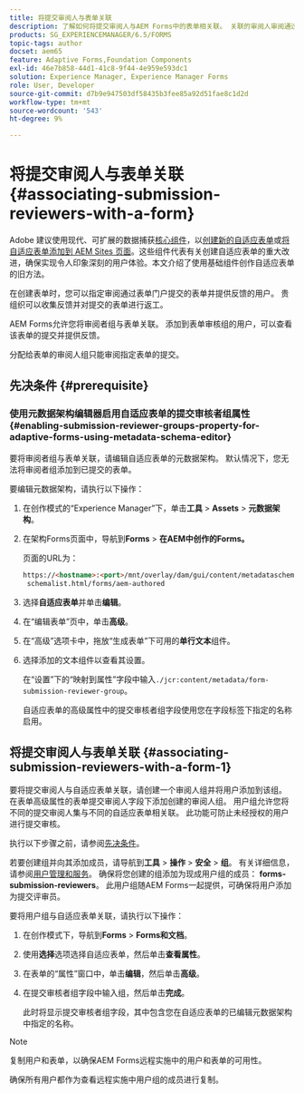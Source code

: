 ```yaml
---
title: 将提交审阅人与表单关联
description: 了解如何将提交审阅人与AEM Forms中的表单相关联。 关联的审阅人审阅通过Forms Portal提交的表单。
products: SG_EXPERIENCEMANAGER/6.5/FORMS
topic-tags: author
docset: aem65
feature: Adaptive Forms,Foundation Components
exl-id: 46e7b858-44d1-41c8-9f44-4e959e593dc1
solution: Experience Manager, Experience Manager Forms
role: User, Developer
source-git-commit: d7b9e947503df58435b3fee85a92d51fae8c1d2d
workflow-type: tm+mt
source-wordcount: '543'
ht-degree: 9%

---
```


# 将提交审阅人与表单关联 {#associating-submission-reviewers-with-a-form}

<span class="preview">Adobe 建议使用现代、可扩展的数据捕获[核心组件](https://experienceleague.adobe.com/docs/experience-manager-core-components/using/adaptive-forms/introduction.html)，以[创建新的自适应表单](/help/forms/using/create-an-adaptive-form-core-components.md)或[将自适应表单添加到 AEM Sites 页面](/help/forms/using/create-or-add-an-adaptive-form-to-aem-sites-page.md)。这些组件代表有关创建自适应表单的重大改进，确保实现令人印象深刻的用户体验。本文介绍了使用基础组件创作自适应表单的旧方法。</span>

在创建表单时，您可以指定审阅通过表单门户提交的表单并提供反馈的用户。 贵组织可以收集反馈并对提交的表单进行返工。

AEM Forms允许您将审阅者组与表单关联。 添加到表单审核组的用户，可以查看该表单的提交并提供反馈。

分配给表单的审阅人组只能审阅指定表单的提交。

## 先决条件 {#prerequisite}

### 使用元数据架构编辑器启用自适应表单的提交审核者组属性 {#enabling-submission-reviewer-groups-property-for-adaptive-forms-using-metadata-schema-editor}

要将审阅者组与表单关联，请编辑自适应表单的元数据架构。 默认情况下，您无法将审阅者组添加到已提交的表单。

要编辑元数据架构，请执行以下操作：

1. 在创作模式的“Experience Manager”下，单击&#x200B;**工具** > **Assets** > **元数据架构**。
1. 在架构Forms页面中，导航到&#x200B;**Forms** > **在AEM中创作的Forms。**

   页面的URL为：

   ```html
   https://<hostname>:<port>/mnt/overlay/dam/gui/content/metadataschemaeditor/
    schemalist.html/forms/aem-authored
   ```

1. 选择&#x200B;**自适应表单**&#x200B;并单击&#x200B;**编辑**。
1. 在“编辑表单”页中，单击&#x200B;**高级**。
1. 在“高级”选项卡中，拖放“生成表单”下可用的&#x200B;**单行文本**&#x200B;组件。
1. 选择添加的文本组件以查看其设置。

   在“设置”下的“映射到属性”字段中输入`./jcr:content/metadata/form-submission-reviewer-group`。

   自适应表单的高级属性中的提交审核者组字段使用您在字段标签下指定的名称启用。

## 将提交审阅人与表单关联 {#associating-submission-reviewers-with-a-form-1}

要将提交审阅人与自适应表单关联，请创建一个审阅人组并将用户添加到该组。 在表单高级属性的表单提交审阅人字段下添加创建的审阅人组。
用户组允许您将不同的提交审阅人集与不同的自适应表单相关联。 此功能可防止未经授权的用户进行提交审核。

执行以下步骤之前，请参阅[先决条件](../../forms/using/adding-reviewers-form.md#prerequisite)。

若要创建组并向其添加成员，请导航到&#x200B;**工具** > **操作** > **安全** > **组**。
有关详细信息，请参阅[用户管理和服务](/help/sites-administering/security.md)。
确保将您创建的组添加为现成用户组的成员： **forms-submission-reviewers**。 此用户组随AEM Forms一起提供，可确保将用户添加为提交评审员。

要将用户组与自适应表单关联，请执行以下操作：

1. 在创作模式下，导航到&#x200B;**Forms** > **Forms和文档**。
1. 使用&#x200B;**选择**&#x200B;选项选择自适应表单，然后单击&#x200B;**查看属性**。
1. 在表单的“属性”窗口中，单击&#x200B;**编辑**，然后单击&#x200B;**高级**。
1. 在提交审核者组字段中输入组，然后单击&#x200B;**完成**。

   此时将显示提交审核者组字段，其中包含您在自适应表单的已编辑元数据架构中指定的名称。

>[!NOTE]
>
>复制用户和表单，以确保AEM Forms远程实施中的用户和表单的可用性。
>
>确保所有用户都作为查看远程实施中用户组的成员进行复制。
